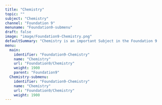 ```yaml
---
title: "Chemistry"
topic: ""
subject: "Chemistry"
channel: "Foundation 9"
menuname: "Foundation9-submenu"
draft: false
image: "image/Foundation9-Chemistry.png"
defaultSummary: "Chemistry is an important Subject in the Foundation 9 course.  Please review all the topics and associated testing material to perform well on the Foundation 9 related Exams."
menu:
  main:
    identifier: "Foundation9-Chemistry"
    name: "Chemistry"
    url: "Foundation9/Chemistry"
    weight: 1900
    parent: "Foundation9"
  Chemistry-submenu:
    identifier: "Foundation9-Chemistry"
    name: "Chemistry"
    url: "Foundation9/Chemistry"
    weight: 1900
---
```

















